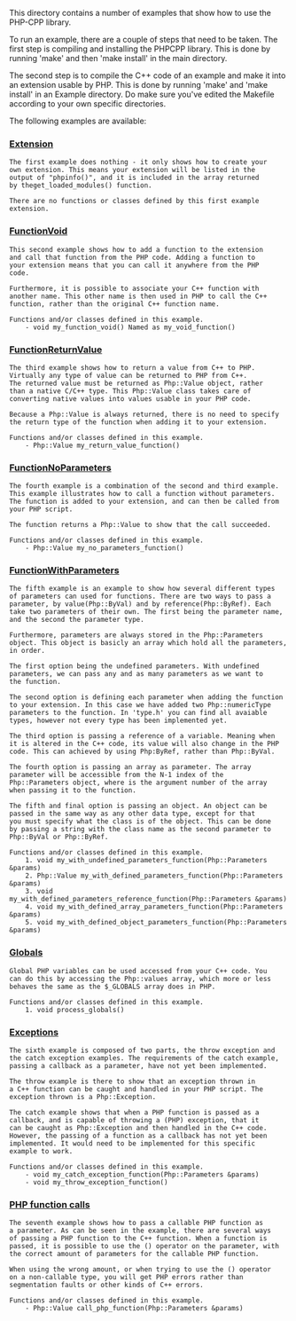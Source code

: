 This directory contains a number of examples that show how to use the
PHP-CPP library. 

To run an example, there are a couple of steps that need to be taken. 
The first step is compiling and installing the PHPCPP library. This is
done by running 'make' and then 'make install' in the main directory.

The second step is to compile the C++ code of an example and make it 
into an extension usable by PHP. This is done by running 'make' and 
'make install' in an Example directory. Do make sure you've edited the 
Makefile according to your own specific directories.

The following examples are available:


### [Extension](https://github.com/EmielBruijntjes/PHP-CPP/tree/master/Examples/Extension)

    The first example does nothing - it only shows how to create your
    own extension. This means your extension will be listed in the 
    output of "phpinfo()", and it is included in the array returned 
    by theget_loaded_modules() function.
    
    There are no functions or classes defined by this first example
    extension.
    
    
### [FunctionVoid](https://github.com/EmielBruijntjes/PHP-CPP/tree/master/Examples/FunctionVoid)

    This second example shows how to add a function to the extension 
    and call that function from the PHP code. Adding a function to 
    your extension means that you can call it anywhere from the PHP 
    code.
    
    Furthermore, it is possible to associate your C++ function with 
    another name. This other name is then used in PHP to call the C++ 
    function, rather than the original C++ function name.
    
    Functions and/or classes defined in this example.
        - void my_function_void() Named as my_void_function()


### [FunctionReturnValue](https://github.com/EmielBruijntjes/PHP-CPP/tree/master/Examples/FunctionReturnValue)

    The third example shows how to return a value from C++ to PHP. 
    Virtually any type of value can be returned to PHP from C++.
    The returned value must be returned as Php::Value object, rather 
    than a native C/C++ type. This Php::Value class takes care of
    converting native values into values usable in your PHP code.
    
    Because a Php::Value is always returned, there is no need to specify
    the return type of the function when adding it to your extension.
    
    Functions and/or classes defined in this example.
        - Php::Value my_return_value_function()
        

### [FunctionNoParameters](https://github.com/EmielBruijntjes/PHP-CPP/tree/master/Examples/FunctionNoParameters)

    The fourth example is a combination of the second and third example.
    This example illustrates how to call a function without parameters.
    The function is added to your extension, and can then be called from
    your PHP script.
    
    The function returns a Php::Value to show that the call succeeded.
    
    Functions and/or classes defined in this example.
        - Php::Value my_no_parameters_function()
    
    
### [FunctionWithParameters](https://github.com/EmielBruijntjes/PHP-CPP/tree/master/Examples/FunctionWithParameters)

    The fifth example is an example to show how several different types
    of parameters can used for functions. There are two ways to pass a 
    parameter, by value(Php::ByVal) and by reference(Php::ByRef). Each 
    take two parameters of their own. The first being the parameter name,
    and the second the parameter type.
    
    Furthermore, parameters are always stored in the Php::Parameters 
    object. This object is basicly an array which hold all the parameters,
    in order.
    
    The first option being the undefined parameters. With undefined 
    parameters, we can pass any and as many parameters as we want to 
    the function. 
    
    The second option is defining each parameter when adding the function
    to your extension. In this case we have added two Php::numericType
    parameters to the function. In 'type.h' you can find all avaiable
    types, however not every type has been implemented yet.
    
    The third option is passing a reference of a variable. Meaning when
    it is altered in the C++ code, its value will also change in the PHP
    code. This can achieved by using Php:ByRef, rather than Php::ByVal.
    
    The fourth option is passing an array as parameter. The array 
    parameter will be accessible from the N-1 index of the 
    Php::Parameters object, where is the argument number of the array
    when passing it to the function.
    
    The fifth and final option is passing an object. An object can be 
    passed in the same way as any other data type, except for that 
    you must specify what the class is of the object. This can be done
    by passing a string with the class name as the second parameter to 
    Php::ByVal or Php::ByRef.
    
    Functions and/or classes defined in this example.
        1. void my_with_undefined_parameters_function(Php::Parameters &params)
        2. Php::Value my_with_defined_parameters_function(Php::Parameters &params)
        3. void my_with_defined_parameters_reference_function(Php::Parameters &params)
        4. void my_with_defined_array_parameters_function(Php::Parameters &params)
        5. void my_with_defined_object_parameters_function(Php::Parameters &params)


### [Globals](https://github.com/EmielBruijntjes/PHP-CPP/tree/master/Examples/Globals)

    Global PHP variables can be used accessed from your C++ code. You
    can do this by accessing the Php::values array, which more or less
    behaves the same as the $_GLOBALS array does in PHP.

    Functions and/or classes defined in this example.
        1. void process_globals()


### [Exceptions](https://github.com/EmielBruijntjes/PHP-CPP/tree/master/Examples/Exceptions)

    The sixth example is composed of two parts, the throw exception and 
    the catch exception examples. The requirements of the catch example,
    passing a callback as a parameter, have not yet been implemented. 
    
    The throw example is there to show that an exception thrown in
    a C++ function can be caught and handled in your PHP script. The 
    exception thrown is a Php::Exception.
    
    The catch example shows that when a PHP function is passed as a 
    callback, and is capable of throwing a (PHP) exception, that it
    can be caught as Php::Exception and then handled in the C++ code. 
    However, the passing of a function as a callback has not yet been 
    implemented. It would need to be implemented for this specific 
    example to work.
    
    Functions and/or classes defined in this example.
        - void my_catch_exception_function(Php::Parameters &params)
        - void my_throw_exception_function()


### [PHP function calls](https://github.com/EmielBruijntjes/PHP-CPP/tree/master/Examples/CallPhpFunctions)

    The seventh example shows how to pass a callable PHP function as
    a parameter. As can be seen in the example, there are several ways 
    of passing a PHP function to the C++ function. When a function is 
    passed, it is possible to use the () operator on the parameter, with 
    the correct amount of parameters for the callable PHP function.
    
    When using the wrong amount, or when trying to use the () operator
    on a non-callable type, you will get PHP errors rather than 
    segmentation faults or other kinds of C++ errors.
    
    Functions and/or classes defined in this example.
        - Php::Value call_php_function(Php::Parameters &params)

